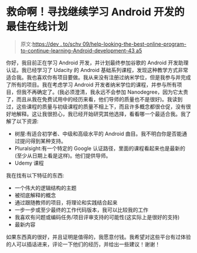 # 救命啊！寻找继续学习 Android 开发的最佳在线计划

> 原文:[https://dev . to/schv 09/help-looking-the-best-online-program-to-continue-learning-Android-development-43 a5](https://dev.to/schv09/help-looking-for-the-best-online-program-to-continue-learning-android-development-43a5)

你好，我目前正在学习 Android 开发，并计划最终参加谷歌的 Android 开发助理认证。我已经学习了 Udacity 的 Android 基础系列课程，发现这种教学方式非常适合我。我也喜欢你有项目要做。我从来没有注册过纳米学位，但是我参与并完成了所有的项目。我在考虑学习 Android 开发者纳米学位的课程，并参与所有项目，但我不再确定了。(我必须澄清，我永远不会参加 Nanodegree，因为它太贵了，而且从我在免费试用中的经历来看，他们导师的质量也不是很好)。我读到过，这些课程的质量与初级课程的质量不相上下，而且许多概念都很仓促，没有很好地解释。这让我很担心，我已经开始研究其他选择，看看哪一个最适合我。我了解了以下资源:

*   树屋:有适合初学者、中级和高级水平的 Android 曲目。我不明白你是否能通过提问得到某种支持。
*   Pluralsight:有一个特定的 Google 认证路径，里面的课程看起来也是最新的(至少从日期上看是这样)。他们提供导师。
*   Udemy 课程

我在找有以下特征的东西:

*   一个伟大的逻辑结构的主题
*   被彻底解释的概念
*   通过跟随教师的项目，将理论和实践结合起来
*   一步一步或至少最终的工作代码版本，我可以比较我的工作
*   我喜欢有问题或编码任务/项目评审支持的可能性(这实际上是很好的支持)
*   最新内容

如果东西真的很好，并且证明是值得的，我愿意付钱。我希望对这些平台有过体验的人可以插话进来，评论一下他们的经历，并给出一些建议！谢谢！